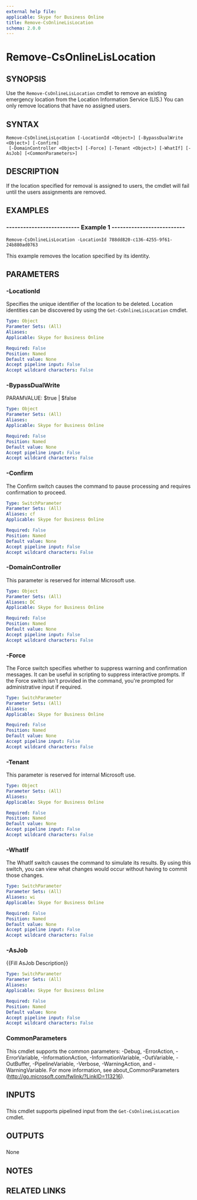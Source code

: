 ```yaml
---
external help file: 
applicable: Skype for Business Online
title: Remove-CsOnlineLisLocation
schema: 2.0.0
---
```


# Remove-CsOnlineLisLocation

## SYNOPSIS
Use the `Remove-CsOnlineLisLocation` cmdlet to remove an existing emergency location from the Location Information Service (LIS.) You can only remove locations that have no assigned users.

## SYNTAX

```
Remove-CsOnlineLisLocation [-LocationId <Object>] [-BypassDualWrite <Object>] [-Confirm]
 [-DomainController <Object>] [-Force] [-Tenant <Object>] [-WhatIf] [-AsJob] [<CommonParameters>]
```

## DESCRIPTION
If the location specified for removal is assigned to users, the cmdlet will fail until the users assignments are removed.

## EXAMPLES

### -------------------------- Example 1 --------------------------
```
Remove-CsOnlineLisLocation -LocationId 788dd820-c136-4255-9f61-24b880ad0763
```

This example removes the location specified by its identity.


## PARAMETERS

### -LocationId
Specifies the unique identifier of the location to be deleted.
Location identities can be discovered by using the `Get-CsOnlineLisLocation` cmdlet.

```yaml
Type: Object
Parameter Sets: (All)
Aliases: 
Applicable: Skype for Business Online

Required: False
Position: Named
Default value: None
Accept pipeline input: False
Accept wildcard characters: False
```

### -BypassDualWrite
PARAMVALUE: $true | $false

```yaml
Type: Object
Parameter Sets: (All)
Aliases: 
Applicable: Skype for Business Online

Required: False
Position: Named
Default value: None
Accept pipeline input: False
Accept wildcard characters: False
```

### -Confirm
The Confirm switch causes the command to pause processing and requires confirmation to proceed.

```yaml
Type: SwitchParameter
Parameter Sets: (All)
Aliases: cf
Applicable: Skype for Business Online

Required: False
Position: Named
Default value: None
Accept pipeline input: False
Accept wildcard characters: False
```

### -DomainController
This parameter is reserved for internal Microsoft use.

```yaml
Type: Object
Parameter Sets: (All)
Aliases: DC
Applicable: Skype for Business Online

Required: False
Position: Named
Default value: None
Accept pipeline input: False
Accept wildcard characters: False
```

### -Force
The Force switch specifies whether to suppress warning and confirmation messages.
It can be useful in scripting to suppress interactive prompts.
If the Force switch isn't provided in the command, you're prompted for administrative input if required.

```yaml
Type: SwitchParameter
Parameter Sets: (All)
Aliases: 
Applicable: Skype for Business Online

Required: False
Position: Named
Default value: None
Accept pipeline input: False
Accept wildcard characters: False
```

### -Tenant
This parameter is reserved for internal Microsoft use.

```yaml
Type: Object
Parameter Sets: (All)
Aliases: 
Applicable: Skype for Business Online

Required: False
Position: Named
Default value: None
Accept pipeline input: False
Accept wildcard characters: False
```

### -WhatIf
The WhatIf switch causes the command to simulate its results.
By using this switch, you can view what changes would occur without having to commit those changes.

```yaml
Type: SwitchParameter
Parameter Sets: (All)
Aliases: wi
Applicable: Skype for Business Online

Required: False
Position: Named
Default value: None
Accept pipeline input: False
Accept wildcard characters: False
```

### -AsJob
{{Fill AsJob Description}}

```yaml
Type: SwitchParameter
Parameter Sets: (All)
Aliases: 
Applicable: Skype for Business Online

Required: False
Position: Named
Default value: None
Accept pipeline input: False
Accept wildcard characters: False
```

### CommonParameters
This cmdlet supports the common parameters: -Debug, -ErrorAction, -ErrorVariable, -InformationAction, -InformationVariable, -OutVariable, -OutBuffer, -PipelineVariable, -Verbose, -WarningAction, and -WarningVariable. For more information, see about_CommonParameters (http://go.microsoft.com/fwlink/?LinkID=113216).

## INPUTS

###  
This cmdlet supports pipelined input from the `Get-CsOnlineLisLocation` cmdlet.

## OUTPUTS

###  
None

## NOTES

## RELATED LINKS


